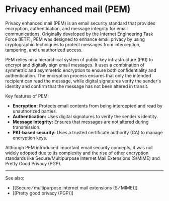 
# Privacy enhanced mail (PEM)

Privacy enhanced mail (PEM) is an email security standard that provides encryption, authentication, and message integrity for email communications. Originally developed by the Internet Engineering Task Force (IETF), PEM was designed to enhance email privacy by using cryptographic techniques to protect messages from interception, tampering, and unauthorized access.

PEM relies on a hierarchical system of public key infrastructure (PKI) to encrypt and digitally sign email messages. It uses a combination of symmetric and asymmetric encryption to ensure both confidentiality and authentication. The encryption process ensures that only the intended recipient can read the message, while digital signatures verify the sender's identity and confirm that the message has not been altered in transit.

Key features of PEM:

- **Encryption:** Protects email contents from being intercepted and read by unauthorized parties.
- **Authentication:** Uses digital signatures to verify the sender's identity.
- **Message integrity:** Ensures that messages are not altered during transmission.
- **PKI-based security:** Uses a trusted certificate authority (CA) to manage encryption keys.

Although PEM introduced important email security concepts, it was not widely adopted due to its complexity and the rise of other encryption standards like Secure/Multipurpose Internet Mail Extensions (S/MIME) and Pretty Good Privacy (PGP).

---

See also:

- [[Secure ⁄ multipurpose internet mail extensions (S ⁄ MIME)]]
- [[Pretty good privacy (PGP)]]